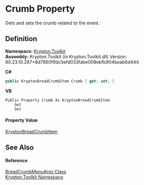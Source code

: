 # Crumb Property


Gets and sets the crumb related to the event.



## Definition
**Namespace:** <a href="79d2eac2-21f4-54ff-7552-b20c33c30600.md">Krypton.Toolkit</a>  
**Assembly:** Krypton.Toolkit (in Krypton.Toolkit.dll) Version: 80.23.10.287+8d7660f9dc5efd033fabe008ebfb904beab6d444

**C#**
``` C#
public KryptonBreadCrumbItem Crumb { get; set; }
```
**VB**
``` VB
Public Property Crumb As KryptonBreadCrumbItem
	Get
	Set
```



#### Property Value
<a href="edfb6460-f812-2b8c-8eea-321f0770a140.md">KryptonBreadCrumbItem</a>

## See Also


#### Reference
<a href="cb04c2b8-450b-8830-613f-3a9bd1ccef2d.md">BreadCrumbMenuArgs Class</a>  
<a href="79d2eac2-21f4-54ff-7552-b20c33c30600.md">Krypton.Toolkit Namespace</a>  
